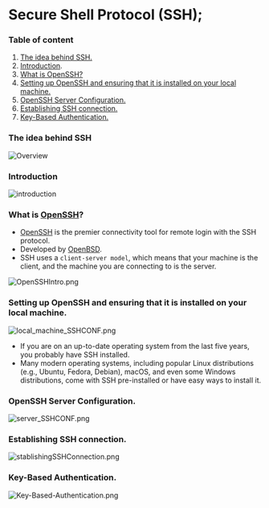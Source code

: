 # Secure Shell Protocol (SSH);

### Table of content

1. [The idea behind SSH.](#desc0)
2. [Introduction](#desc1).
3. [What is OpenSSH?](#desc2)
4. [Setting up OpenSSH and ensuring that it is installed on your local machine.](#desc3)
5. [OpenSSH Server Configuration.](#desc4)
6. [Establishing SSH connection.](#desc5)
7. [Key-Based Authentication.](#desc6)

<a name="desc0"></a>
### The idea behind SSH

<img alt="Overview" src="assets/Overview.png" />

<a name="desc1"></a>
### Introduction

<img alt="introduction" src="assets/introduction.png" />


<a name="desc2"></a>
### What is [OpenSSH](https://www.openssh.com/)?

- [OpenSSH](https://www.openssh.com/) is the premier connectivity tool for remote login with the SSH protocol.
- Developed by [OpenBSD](https://www.openbsd.org/).
- SSH uses a ```client-server model```, which means that your machine is the client, and the machine you are connecting to is the server.

<img alt="OpenSSHIntro.png" src="assets/OpenSSHIntro.png" />

<a name="desc3"></a>
### Setting up OpenSSH and ensuring that it is installed on your local machine.
<img alt="local_machine_SSHCONF.png" src="assets/local_machine_SSHCONF.png" />

- If you are on an up-to-date operating system from the last five years, you probably have SSH installed.
- Many modern operating systems, including popular Linux distributions (e.g., Ubuntu, Fedora, Debian), macOS, and even some Windows distributions, come with SSH pre-installed or have easy ways to install it.

<a name="desc4"></a>
### OpenSSH Server Configuration.

<img alt="server_SSHCONF.png" src="assets/server_SSHCONF.png" />

<a name="desc5"></a>
### Establishing SSH connection.

<img alt="stablishingSSHConnection.png" src="assets/stablishingSSHConnection.png" />

<a name="desc6"></a>
### Key-Based Authentication.

<img alt="Key-Based-Authentication.png" src="assets/Key-Based-Authentication.png" />
